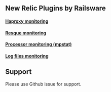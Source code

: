 ## New Relic Plugins by Railsware

#### [Haproxy monitoring](https://github.com/railsware/newrelic_platform_plugins/tree/master/newrelic_haproxy_agent)

#### [Resque monitoring](https://github.com/railsware/newrelic_platform_plugins/tree/master/newrelic_resque_agent)

#### [Processor monitoring (mpstat)](https://github.com/railsware/newrelic_platform_plugins/tree/master/newrelic_mpstat_agent)

#### [Log files monitoring](https://github.com/railsware/newrelic_platform_plugins/tree/master/newrelic_logwatcher_agent)

## Support

Please use Github issue for support.
